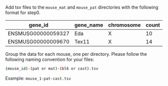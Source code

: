 Add tsv files to the `mouse_mat` and `mouse_pat` directories with the following format for step0.

| gene_id            | gene_name | chromosome | count |
| ------------------ | --------- | ---------- | ----- |
| ENSMUSG00000059327 | Eda       | X          | 10    |
| ENSMUSG00000009670 | Tex11     | X          | 14    |

Group the data for each mouse, one per directory. Please follow the following naming convention for your files:

```bash
(mouse_id)-(pat or mat)-(bl6 or cast).tsv
```

Example: `mouse_1-pat-cast.tsv`